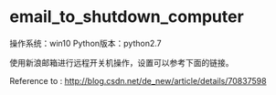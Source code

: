 # email_to_shutdown_computer

操作系统：win10
Python版本：python2.7

使用新浪邮箱进行远程开关机操作，设置可以参考下面的链接。

Reference to : http://blog.csdn.net/de_new/article/details/70837598
